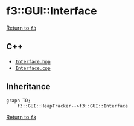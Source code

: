 # f3::GUI::Interface

[Return to `f3`](/docs/f3.md)

## C++

- [`Interface.hpp`](/c++/include/Interface.hpp)
- [`Interface.cpp`](/c++/source/Interface.cpp)

## Inheritance

```mermaid
graph TD;
    f3::GUI::HeapTracker-->f3::GUI::Interface
```

[Return to `f3`](/docs/f3.md)